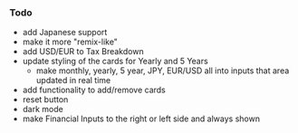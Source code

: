 ### Todo

- add Japanese support
- make it more "remix-like"
- add USD/EUR to Tax Breakdown
- update styling of the cards for Yearly and 5 Years
  - make monthly, yearly, 5 year, JPY, EUR/USD all into inputs that area updated in real time
- add functionality to add/remove cards
- reset button
- dark mode
- make Financial Inputs to the right or left side and always shown
